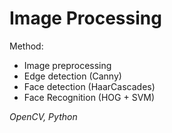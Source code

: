 # Image Processing
 
Method:
* Image preprocessing
* Edge detection (Canny) 
* Face detection (HaarCascades) 
* Face Recognition (HOG + SVM)

*OpenCV, Python* 
